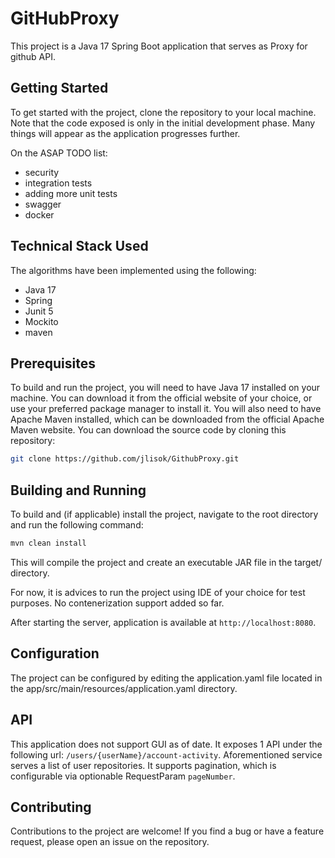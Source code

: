 # GitHubProxy
This project is a Java 17 Spring Boot application that serves as Proxy for github API. 

## Getting Started
To get started with the project, clone the repository to your local machine. Note that the code exposed is only in the initial development phase. Many things will appear as the application progresses further.

On the ASAP TODO list:
- security
- integration tests 
- adding more unit tests 
- swagger
- docker

## Technical Stack Used

The algorithms have been implemented using the following:

- Java 17
- Spring
- Junit 5
- Mockito
- maven


## Prerequisites
To build and run the project, you will need to have Java 17 installed on your machine. 
You can download it from the official website of your choice, or use your preferred package manager to install it.
You will also need to have Apache Maven installed, which can be downloaded from the official Apache Maven website. You can download the source code by cloning this repository:

```bash
git clone https://github.com/jlisok/GithubProxy.git
```

## Building and Running
To build and (if applicable) install the project, navigate to the root directory and run the following command:

```bash
mvn clean install
```

This will compile the project and create an executable JAR file in the target/ directory.

For now, it is advices to run the project using IDE of your choice for test purposes. No contenerization support added so far.

After starting the server, application is available at `http://localhost:8080`.

## Configuration
The project can be configured by editing the application.yaml file located in the app/src/main/resources/application.yaml directory.

## API
This application does not support GUI as of date. It exposes 1 API under the following url: `/users/{userName}/account-activity`. Aforementioned service serves a list of user repositories. It supports pagination, which is configurable via optionable RequestParam `pageNumber`. 

 


## Contributing
Contributions to the project are welcome! If you find a bug or have a feature request, please open an issue on the repository.

